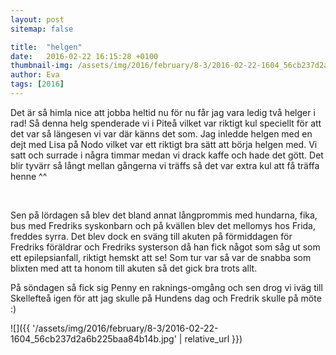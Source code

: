 ```yaml
---
layout: post
sitemap: false

title:  "helgen"
date:   2016-02-22 16:15:28 +0100
thumbnail-img: /assets/img/2016/february/8-3/2016-02-22-1604_56cb237d2a6b225baa84b14b.jpg
author: Eva
tags: [2016]
---
```


Det är så himla nice att jobba heltid nu för nu får jag vara ledig två helger i rad! Så denna helg spenderade vi i Piteå vilket var riktigt kul speciellt för att det var så längesen vi var där känns det som. Jag inledde helgen med en dejt med Lisa på Nodo vilket var ett riktigt bra sätt att börja helgen med. Vi satt och surrade i några timmar medan vi drack kaffe och hade det gött. Det blir tyvärr så långt mellan gångerna vi träffs så det var extra kul att få träffa henne ^^




 




Sen på lördagen så blev det bland annat långprommis med hundarna, fika, bus med Fredriks syskonbarn och på kvällen blev det mellomys hos Frida, freddes syrra. Det blev dock en sväng till akuten på förmiddagen för Fredriks föräldrar och Fredriks systerson då han fick något som såg ut som ett epilepsianfall, riktigt hemskt att se! Som tur var så var de snabba som blixten med att ta honom till akuten så det gick bra trots allt. 

På söndagen så fick sig Penny en raknings-omgång och sen drog vi iväg till Skellefteå igen för att jag skulle på Hundens dag och Fredrik skulle på möte :)

![]({{ '/assets/img/2016/february/8-3/2016-02-22-1604_56cb237d2a6b225baa84b14b.jpg'  | relative_url }})

